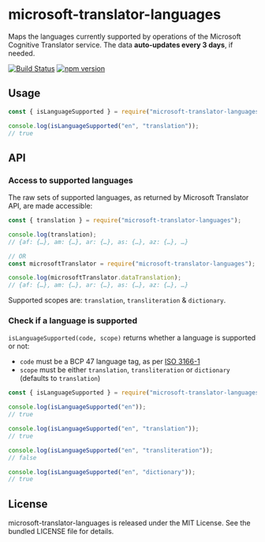 microsoft-translator-languages
============

Maps the languages currently supported by operations of the Microsoft Cognitive Translator service. The data **auto-updates every 3 days**, if needed.

[![Build Status](https://github.com/crisp-dev/microsoft-translator-languages/actions/workflows/action.yml/badge.svg)](https://github.com/crisp-dev/microsoft-translator-languages/actions/workflows/action.yml)
[![npm version](https://badge.fury.io/js/microsoft-translator-languages.svg)](http://badge.fury.io/js/microsoft-translator-languages)


## Usage

```js
const { isLanguageSupported } = require("microsoft-translator-languages");

console.log(isLanguageSupported("en", "translation"));
// true
```


## API

### Access to supported languages

The raw sets of supported languages, as returned by Microsoft Translator API, are made accessible:

```js
const { translation } = require("microsoft-translator-languages");

console.log(translation);
// {af: {…}, am: {…}, ar: {…}, as: {…}, az: {…}, …}

// OR
const microsoftTranslator = require("microsoft-translator-languages");

console.log(microsoftTranslator.dataTranslation);
// {af: {…}, am: {…}, ar: {…}, as: {…}, az: {…}, …}
```
Supported scopes are: `translation`, `transliteration` & `dictionary`.

### Check if a language is supported
`isLanguageSupported(code, scope)` returns whether a language is supported or not:
* `code` must be a BCP 47 language tag, as per [ISO 3166-1](https://en.wikipedia.org/wiki/ISO_3166-1)
* `scope` must be either `translation`, `transliteration` or `dictionary` (defaults to `translation`)

```js
const { isLanguageSupported } = require("microsoft-translator-languages");

console.log(isLanguageSupported("en"));
// true

console.log(isLanguageSupported("en", "translation"));
// true

console.log(isLanguageSupported("en", "transliteration"));
// false

console.log(isLanguageSupported("en", "dictionary"));
// true
```


## License

microsoft-translator-languages is released under the MIT License. See the bundled LICENSE file for details.
